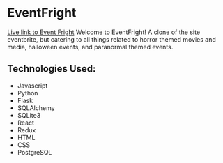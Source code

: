 # EventFright
[Live link to Event Fright](https://event-fright.herokuapp.com/)
Welcome to EventFright! A clone of the site eventbrite, but catering to all things related to horror themed movies and media, halloween events, and paranormal themed events. 

## Technologies Used:
* Javascript
* Python
* Flask 
* SQLAlchemy
* SQLite3
* React
* Redux
* HTML
* CSS
* PostgreSQL
